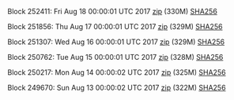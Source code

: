 Block 252411: Fri Aug 18 00:00:01 UTC 2017 [zip](https://transfer.sh/vYrgW/bootstrap.dat.20170818.zip) (330M) [SHA256](https://transfer.sh/RCCwO/sha256.txt)

Block 251856: Thu Aug 17 00:00:01 UTC 2017 [zip](https://transfer.sh/3suZX/bootstrap.dat.20170817.zip) (329M) [SHA256](https://transfer.sh/msra3/sha256.txt)

Block 251307: Wed Aug 16 00:00:01 UTC 2017 [zip](https://transfer.sh/Ono6k/bootstrap.dat.20170816.zip) (329M) [SHA256](https://transfer.sh/oDUjY/sha256.txt)

Block 250762: Tue Aug 15 00:00:01 UTC 2017 [zip](https://transfer.sh/12LvI2/bootstrap.dat.20170815.zip) (328M) [SHA256](https://transfer.sh/WAEA9/sha256.txt)

Block 250217: Mon Aug 14 00:00:02 UTC 2017 [zip](https://transfer.sh/117uuf/bootstrap.dat.20170814.zip) (325M) [SHA256](https://transfer.sh/dG6CG/sha256.txt)

Block 249670: Sun Aug 13 00:00:02 UTC 2017 [zip](https://transfer.sh/17aAg/bootstrap.dat.20170813.zip) (322M) [SHA256](https://transfer.sh/DyBMg/sha256.txt)
